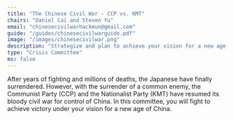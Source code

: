 ```yaml
---
title: "The Chinese Civil War - CCP vs. KMT"
chairs: "Daniel Cai and Steven Yu"
email: "chinesecivilwarhackmun@gmail.com"
guide: "/guides/chinesecivilwarguide.pdf"
image: "/images/chinesecivilwar.png"
description: "Strategize and plan to achieve your vision for a new age of China, by carefully considering all of the various factors of this bloody civil war."
type: "Crisis Committee"
ms: false
---
```

After years of fighting and millions of deaths, the Japanese have finally surrendered. However, with the surrender of a common enemy, the Communist Party (CCP) and the Nationalist Party (KMT) have resumed its bloody civil war for control of China. In this committee, you will fight to achieve victory under your vision for a new age of China.